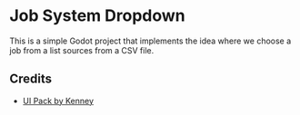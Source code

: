# Job System Dropdown
This is a simple Godot project that implements the idea where we choose a job from a list sources from a CSV file.

## Credits
- [UI Pack by Kenney](https://www.kenney.nl/assets/ui-pack)